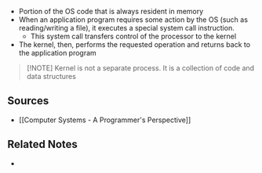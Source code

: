 - Portion of the OS code that is always resident in memory
- When an application program requires some action by the OS (such as reading/writing a file), it executes a special system call instruction.
	- This system call transfers control of the processor to the kernel
- The kernel, then, performs the requested operation and returns back to the application program

> [!NOTE] Kernel is not a separate process. It is a collection of code and data structures

## Sources
- [[Computer Systems - A Programmer's Perspective]]

## Related Notes
- 